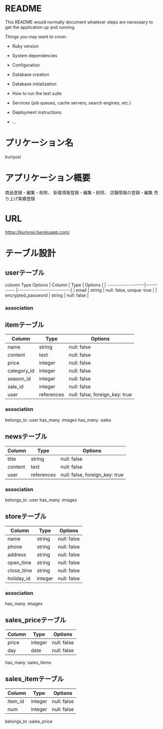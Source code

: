# README

This README would normally document whatever steps are necessary to get the
application up and running.

Things you may want to cover:

* Ruby version

* System dependencies

* Configuration

* Database creation

* Database initialization

* How to run the test suite

* Services (job queues, cache servers, search engines, etc.)

* Deployment instructions

* ...

# プリケーション名
 kuriyosi

 # アプリケーション概要
  商品登録・編集・削除、
  新着情報登録・編集・削除、
  店舗情報の登録・編集
  売り上げ実績登録

# URL
https://kuriyosi.herokuapp.com/

# テーブル設計

## userテーブル
column Type Options
| Column             | Type       | Options                   |
| -------------------|----------- |---------------------------|
| email              | string     | null: false, unique: true |
| encrypted_password | string     | null: false               |

### association

## itemテーブル
| Column             | Type       | Options                        |
| -------------------|----------- |--------------------------------|
|  name              | string     | null: false                    |
|  content           | text       | null: false                    |
|  price             | integer    | null: false                    |
|  category_id       | integer    | null: false                    |
|  season_id         | integer    | null: false                    |
|  sale_id           | integer    | null: false                    |
|  user              | references | null: false, foreign_key: true |

### association
belongs_to :user
has_many :images
has_many :sales

## newsテーブル

| Column             | Type       | Options                        |
| -------------------|----------- |--------------------------------|
|  title             | string     | null: false                    |
|  content           | text       | null: false                    |
|  user              | references | null: false, foreign_key: true |

### association
belongs_to :user
has_many :images

## storeテーブル
| Column             | Type       | Options                        |
| -------------------|----------- |--------------------------------|
|  name              | string     | null: false                    |
|  phone             | string     | null: false                    |
|  address           | string     | null: false                    |
|  open_time         | string     | null: false                    |
|  close_time        | string     | null: false                    |
|  holiday_id        | integer    | null: false                    |

### association
has_many :images

## sales_priceテーブル
| Column             | Type       | Options                        |
| -------------------|----------- |--------------------------------|
|  price             | integer    | null: false                    |
|  day               | date       | null: false                    |

has_many :sales_items

## sales_itemテーブル
| Column             | Type       | Options                        |
| -------------------|----------- |--------------------------------|
|  item_id           | integer    | null: false                    |
|  num               | integer    | null: false                    |

belongs_to :sales_price

